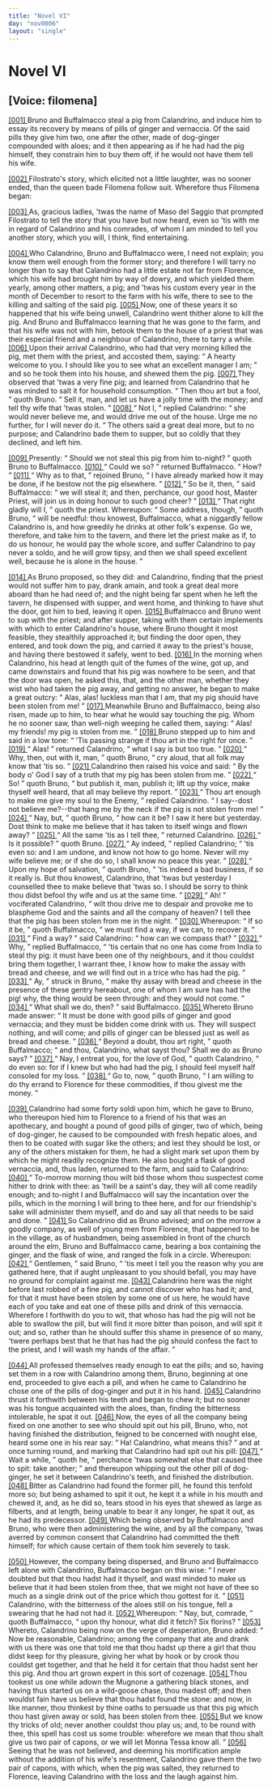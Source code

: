 ```yaml
---
title: "Novel VI"
day: "nov0806"
layout: "single"
---
```

<div id="nov0806" type="novella" who="filomena">
 <h1>
  Novel VI
 </h1>
 <p>
  <h2>
   [Voice: filomena]
  </h2>
 </p>
 <argument>
  <p>
   <a href="{{ site.baseurl }}itDecameron/nov0806#p08060001">
    [001]
   </a>
   Bruno and Buffalmacco steal a pig from Calandrino, and
	induce him to essay its recovery by means of pills of
	ginger and vernaccia. Of the said pills they give
	him two, one after the other, made of dog-ginger
	compounded with aloes; and it then appearing as if
	he had had the pig himself, they constrain him to buy
	them off, if he would not have them tell his wife.
  </p>
 </argument>
 <div3 type="commentary" who="author">
  <p>
   <a href="{{ site.baseurl }}itDecameron/nov0806#p08060002">
    [002]
   </a>
   Filostrato's
   story, which elicited
      not a little laughter, was no
      sooner ended, than the queen bade Filomena follow suit. Wherefore
      thus Filomena began:
  </p>
 </div3>
 <div3 type="commentary" who="filomena">
  <p>
   <a href="{{ site.baseurl }}itDecameron/nov0806#p08060003">
    [003]
   </a>
   As, gracious ladies, 'twas the name of
      Maso del Saggio that prompted Filostrato to tell the story that you
      have but now heard, even so 'tis with me in regard of Calandrino
      and his comrades, of whom I am minded to tell you another story,
      which you will, I think, find entertaining.
  </p>
 </div3>
 <p>
  <a href="{{ site.baseurl }}itDecameron/nov0806#p08060004">
   [004]
  </a>
  Who Calandrino,
      Bruno and Buffalmacco were, I need not explain; you know them
      well enough from the former story; and therefore I will tarry no
      longer than to say that Calandrino had a little estate not far from
      Florence, which his wife had brought him by way of dowry, and
      which yielded them yearly, among other matters, a pig; and 'twas
      his custom every year in the month of December to resort to the
      farm with his wife, there to see to the killing and salting of the
      said pig.
  <a href="{{ site.baseurl }}itDecameron/nov0806#p08060005">
   [005]
  </a>
  Now, one of these years it so happened that his wife
      being unwell, Calandrino went thither alone to kill the pig. And
      Bruno and Buffalmacco learning that he was gone to the farm, and
      that his wife was not with him, betook them to the house of a
      priest that was their especial friend and a neighbour of Calandrino,
  there to tarry a while.
  <a href="{{ site.baseurl }}itDecameron/nov0806#p08060006">
   [006]
  </a>
  Upon their arrival Calandrino, who had
      that very morning killed the pig, met them with the priest, and
      accosted them, saying:
  <q direct="unspecified">
   A hearty welcome to you. I should
	like you to see what an excellent manager I am;
  </q>
  and so he took
      them into his house, and shewed them the pig.
  <a href="{{ site.baseurl }}itDecameron/nov0806#p08060007">
   [007]
  </a>
  They observed
      that 'twas a very fine pig; and learned from Calandrino that he was
      minded to salt it for household consumption.
  <q direct="unspecified">
   Then thou art but
	a fool,
  </q>
  quoth Bruno.
  <q direct="unspecified">
   Sell it, man, and let us have a jolly time
	with the money; and tell thy wife that 'twas stolen.
  </q>
  <a href="{{ site.baseurl }}itDecameron/nov0806#p08060008">
   [008]
  </a>
  <q direct="unspecified">
   Not I,
  </q>
  replied Calandrino:
  <q direct="unspecified">
   she would never believe me, and would drive
	me out of the house. Urge me no further, for I will never do it.
  </q>
  The others said a great deal more, but to no purpose; and Calandrino
      bade them to supper, but so coldly that they declined, and left him.
 </p>
 <p>
  <a href="{{ site.baseurl }}itDecameron/nov0806#p08060009">
   [009]
  </a>
  Presently:
  <q direct="unspecified">
   Should we not steal this pig from him to-night?
  </q>
  quoth Bruno to Buffalmacco.
  <a href="{{ site.baseurl }}itDecameron/nov0806#p08060010">
   [010]
  </a>
  <q direct="unspecified">
   Could we so?
  </q>
  returned Buffalmacco.
  <q direct="unspecified">
   How?
  </q>
  <a href="{{ site.baseurl }}itDecameron/nov0806#p08060011">
   [011]
  </a>
  <q direct="unspecified">
   Why as to that,
  </q>
  rejoined Bruno,
  <q direct="unspecified">
   I have
	already marked how it may be done, if he bestow not the pig
	elsewhere.
  </q>
  <a href="{{ site.baseurl }}itDecameron/nov0806#p08060012">
   [012]
  </a>
  <q direct="unspecified">
   So be it, then,
  </q>
  said Buffalmacco:
  <q direct="unspecified">
   we will steal
	it; and then, perchance, our good host, Master Priest, will join us
	in doing honour to such good cheer?
  </q>
  <a href="{{ site.baseurl }}itDecameron/nov0806#p08060013">
   [013]
  </a>
  <q direct="unspecified">
   That right gladly will I,
  </q>
  quoth the priest. Whereupon:
  <q direct="unspecified">
   Some address, though,
  </q>
  quoth
      Bruno,
  <q direct="unspecified">
   will be needful: thou knowest, Buffalmacco, what a
	niggardly fellow Calandrino is, and how greedily he drinks at other
	folk's expense. Go we, therefore, and take him to the tavern,
	and there let the priest make as if, to do us honour, he would pay
	the whole score, and suffer Calandrino to pay never a soldo, and he
	will grow tipsy, and then we shall speed excellent well, because he
	is alone in the house.
  </q>
 </p>
 <p>
  <a href="{{ site.baseurl }}itDecameron/nov0806#p08060014">
   [014]
  </a>
  As Bruno proposed, so they did: and Calandrino, finding that
      the priest would not suffer him to pay, drank amain, and took a great
      deal more aboard than he had need of; and the night being far spent
      when he left the tavern, he dispensed with supper, and went home,
      and thinking to have shut the door, got him to bed, leaving it open.
  <a href="{{ site.baseurl }}itDecameron/nov0806#p08060015">
   [015]
  </a>
  Buffalmacco and Bruno went to sup with the priest; and after supper,
      taking with them certain implements with which to enter Calandrino's
      house, where Bruno thought it most feasible, they stealthily approached
      it; but finding the door open, they entered, and took down the pig,
      and carried it away to the priest's house, and having there bestowed
  it safely, went to bed.
  <a href="{{ site.baseurl }}itDecameron/nov0806#p08060016">
   [016]
  </a>
  In the morning when Calandrino, his head at
      length quit of the fumes of the wine, got up, and came downstairs
      and found that his pig was nowhere to be seen, and that the door
      was open, he asked this, that, and the other man, whether they wist
      who had taken the pig away, and getting no answer, he began to
      make a great outcry:
  <q direct="unspecified">
   Alas, alas! luckless man that I am, that
	my pig should have been stolen from me!
  </q>
  <a href="{{ site.baseurl }}itDecameron/nov0806#p08060017">
   [017]
  </a>
  Meanwhile Bruno and
      Buffalmacco, being also risen, made up to him, to hear what he would
      say touching the pig. Whom he no sooner saw, than well-nigh
      weeping he called them, saying:
  <q direct="unspecified">
   Alas! my friends! my pig is
	stolen from me.
  </q>
  <a href="{{ site.baseurl }}itDecameron/nov0806#p08060018">
   [018]
  </a>
  Bruno stepped up to him and said in a low tone:
  <q direct="unspecified">
   'Tis passing strange if thou art in the right for once.
  </q>
  <a href="{{ site.baseurl }}itDecameron/nov0806#p08060019">
   [019]
  </a>
  <q direct="unspecified">
   Alas!
  </q>
  returned Calandrino,
  <q direct="unspecified">
   what I say is but too true.
  </q>
  <a href="{{ site.baseurl }}itDecameron/nov0806#p08060020">
   [020]
  </a>
  <q direct="unspecified">
   Why, then,
	out with it, man,
  </q>
  quoth Bruno,
  <q direct="unspecified">
   cry aloud, that all folk may know
	that 'tis so.
  </q>
  <a href="{{ site.baseurl }}itDecameron/nov0806#p08060021">
   [021]
  </a>
  Calandrino then raised his voice and said:
  <q direct="unspecified">
   By the
	body o' God I say of a truth that my pig has been stolen from me.
  </q>
  <a href="{{ site.baseurl }}itDecameron/nov0806#p08060022">
   [022]
  </a>
  <q direct="unspecified">
   So!
  </q>
  quoth Bruno,
  <q direct="unspecified">
   but publish it, man, publish it; lift up thy
	voice, make thyself well heard, that all may believe thy report.
  </q>
  <a href="{{ site.baseurl }}itDecameron/nov0806#p08060023">
   [023]
  </a>
  <q direct="unspecified">
   Thou art enough to make me give my soul to the Enemy,
  </q>
  replied
      Calandrino.
  <q direct="unspecified">
   I say--dost not believe me?--that hang me by the
	neck if the pig is not stolen from me!
  </q>
  <a href="{{ site.baseurl }}itDecameron/nov0806#p08060024">
   [024]
  </a>
  <q direct="unspecified">
   Nay, but,
  </q>
  quoth Bruno,
  <q direct="unspecified">
   how can it be? I saw it here but yesterday. Dost think to make
	me believe that it has taken to itself wings and flown away?
  </q>
  <a href="{{ site.baseurl }}itDecameron/nov0806#p08060025">
   [025]
  </a>
  <q direct="unspecified">
   All
	the same 'tis as I tell thee,
  </q>
  returned Calandrino.
  <a href="{{ site.baseurl }}itDecameron/nov0806#p08060026">
   [026]
  </a>
  <q direct="unspecified">
   Is it possible?
  </q>
  quoth Bruno.
  <a href="{{ site.baseurl }}itDecameron/nov0806#p08060027">
   [027]
  </a>
  <q direct="unspecified">
   Ay indeed,
  </q>
  replied Calandrino;
  <q direct="unspecified">
   'tis even so: and
	I am undone, and know not how to go home. Never will my wife
	believe me; or if she do so, I shall know no peace this year.
  </q>
  <a href="{{ site.baseurl }}itDecameron/nov0806#p08060028">
   [028]
  </a>
  <q direct="unspecified">
   Upon my hope of salvation,
  </q>
  quoth Bruno,
  <q direct="unspecified">
   'tis indeed a bad
	business, if so it really is. But thou knowest, Calandrino, that 'twas
	but yesterday I counselled thee to make believe that 'twas so. I
	should be sorry to think thou didst befool thy wife and us at the same
	time.
  </q>
  <a href="{{ site.baseurl }}itDecameron/nov0806#p08060029">
   [029]
  </a>
  <q direct="unspecified">
   Ah!
  </q>
  vociferated Calandrino,
  <q direct="unspecified">
   wilt thou drive me to
	despair and provoke me to blaspheme God and the saints and all the
	company of heaven? I tell thee that the pig has been stolen from
	me in the night.
  </q>
  <a href="{{ site.baseurl }}itDecameron/nov0806#p08060030">
   [030]
  </a>
  Whereupon:
  <q direct="unspecified">
   If so it be,
  </q>
  quoth Buffalmacco,
  <q direct="unspecified">
   we must find a way, if we can, to recover it.
  </q>
  <a href="{{ site.baseurl }}itDecameron/nov0806#p08060031">
   [031]
  </a>
  <q direct="unspecified">
   Find a way?
  </q>
  said Calandrino:
  <q direct="unspecified">
   how can we compass that?
  </q>
  <a href="{{ site.baseurl }}itDecameron/nov0806#p08060032">
   [032]
  </a>
  <q direct="unspecified">
   Why,
  </q>
  replied
      Buffalmacco,
  <q direct="unspecified">
   'tis certain that no one has come from India to steal
   thy pig: it must have been one of thy neighbours, and it thou
	couldst bring them together, I warrant thee, I know how to make
	the assay with bread and cheese, and we will find out in a trice who
	has had the pig.
  </q>
  <a href="{{ site.baseurl }}itDecameron/nov0806#p08060033">
   [033]
  </a>
  <q direct="unspecified">
   Ay,
  </q>
  struck in Bruno,
  <q direct="unspecified">
   make thy assay with
	bread
	and cheese in the presence of these gentry hereabout, one of whom
	I am sure has had the pig! why, the thing would be seen through:
	and they would not come.
  </q>
  <a href="{{ site.baseurl }}itDecameron/nov0806#p08060034">
   [034]
  </a>
  <q direct="unspecified">
   What shall we do, then?
  </q>
  said
      Buffalmacco.
  <a href="{{ site.baseurl }}itDecameron/nov0806#p08060035">
   [035]
  </a>
  Whereto Bruno made answer:
  <q direct="unspecified">
   It must be done
	with good pills of ginger and good vernaccia; and they must be
	bidden come drink with us. They will suspect nothing, and will
	come; and pills of ginger can be blessed just as well as bread and
	cheese.
  </q>
  <a href="{{ site.baseurl }}itDecameron/nov0806#p08060036">
   [036]
  </a>
  <q direct="unspecified">
   Beyond a doubt, thou art right,
  </q>
  quoth Buffalmacco;
  <q direct="unspecified">
   and thou, Calandrino, what sayst thou? Shall we do as Bruno
	says?
  </q>
  <a href="{{ site.baseurl }}itDecameron/nov0806#p08060037">
   [037]
  </a>
  <q direct="unspecified">
   Nay, I entreat you, for the love of God,
  </q>
  quoth Calandrino,
  <q direct="unspecified">
   do even so: for if I knew but who had had the pig, I should
	feel myself half consoled for my loss.
  </q>
  <a href="{{ site.baseurl }}itDecameron/nov0806#p08060038">
   [038]
  </a>
  <q direct="unspecified">
   Go to, now,
  </q>
  quoth Bruno,
  <q direct="unspecified">
   I am willing to do thy errand to Florence for these commodities, if
	thou givest me the money.
  </q>
 </p>
 <p>
  <a href="{{ site.baseurl }}itDecameron/nov0806#p08060039">
   [039]
  </a>
  Calandrino had some forty soldi upon him, which he gave to
      Bruno, who thereupon hied him to Florence to a friend of his that
      was an apothecary, and bought a pound of good pills of ginger, two
      of which, being of dog-ginger, he caused to be compounded with
      fresh hepatic aloes, and then to be coated with sugar like the others;
      and lest they should be lost, or any of the others mistaken for them,
      he had a slight mark set upon them by which he might readily
      recognize them. He also bought a flask of good vernaccia, and, thus
      laden, returned to the farm, and said to Calandrino:
  <a href="{{ site.baseurl }}itDecameron/nov0806#p08060040">
   [040]
  </a>
  <q direct="unspecified">
   To-morrow
	morning thou wilt bid those whom thou suspectest come hither to
	drink with thee: as 'twill be a saint's day, they will all come readily
	enough; and to-night I and Buffalmacco will say the incantation
	over the pills, which in the morning I will bring to thee here, and
	for our friendship's sake will administer them myself, and do and say
	all that needs to be said and done.
  </q>
  <a href="{{ site.baseurl }}itDecameron/nov0806#p08060041">
   [041]
  </a>
  So Calandrino did as Bruno
      advised; and on the morrow a goodly company, as well of young
      men from Florence, that happened to be in the village, as of husbandmen,
      being assembled in front of the church around the elm, Bruno
      and Buffalmacco came, bearing a box containing the ginger, and the
      flask of wine, and ranged the folk in a circle. Whereupon:
  <a href="{{ site.baseurl }}itDecameron/nov0806#p08060042">
   [042]
  </a>
  <q direct="unspecified">
   Gentlemen,
  </q>
  said Bruno,
  <q direct="unspecified">
   'tis meet I tell you the reason why
	you
	are gathered here, that if aught unpleasant to you should befall, you
	may have no ground for complaint against me.
   <a href="{{ site.baseurl }}itDecameron/nov0806#p08060043">
    [043]
   </a>
   Calandrino here was
	the night before last robbed of a fine pig, and cannot discover who
	has had it; and, for that it must have been stolen by some one of us
	here, he would have each of you take and eat one of these pills and
	drink of this vernaccia. Wherefore I forthwith do you to wit, that
	whoso has had the pig will not be able to swallow the pill, but will
	find it more bitter than poison, and will spit it out; and so, rather
	than he should suffer this shame in presence of so many, 'twere
	perhaps best that he that has had the pig should confess the fact to
	the priest, and I will wash my hands of the affair.
  </q>
 </p>
 <p>
  <a href="{{ site.baseurl }}itDecameron/nov0806#p08060044">
   [044]
  </a>
  All professed themselves ready enough to eat the pills; and so,
 having set them in a row with Calandrino among them, Bruno,
 beginning at one end, proceeded to give each a pill, and when he
 came to Calandrino he chose one of the pills of dog-ginger and put it
 in his hand.
  <a href="{{ site.baseurl }}itDecameron/nov0806#p08060045">
   [045]
  </a>
  Calandrino thrust it forthwith between his teeth and
 began to chew it; but no sooner was his tongue acquainted with the
 aloes, than, finding the bitterness intolerable, he spat it out.
  <a href="{{ site.baseurl }}itDecameron/nov0806#p08060046">
   [046]
  </a>
  Now,
 the eyes of all the company being fixed on one another to see who should
 spit out his pill, Bruno, who, not having finished the distribution,
 feigned to be concerned with nought else, heard some one in his rear
 say:
  <q direct="unspecified">
   Ha! Calandrino, what means this?
  </q>
  and at once turning
 round, and marking that Calandrino had spit out his pill:
  <a href="{{ site.baseurl }}itDecameron/nov0806#p08060047">
   [047]
  </a>
  <q direct="unspecified">
   Wait a
 while,
  </q>
  quoth he,
  <q direct="unspecified">
   perchance 'twas somewhat else that caused thee
 to spit: take another;
  </q>
  and thereupon whipping out the other pill of
 dog-ginger, he set it between Calandrino's teeth, and finished the
 distribution.
  <a href="{{ site.baseurl }}itDecameron/nov0806#p08060048">
   [048]
  </a>
  Bitter as Calandrino had found the former pill, he
 found this tenfold more so; but being ashamed to spit it out, he kept
 it a while in his mouth and chewed it, and, as he did so, tears stood in
 his eyes that shewed as large as filberts, and at length, being unable
 to bear it any longer, he spat it out, as he had its predecessor.
  <a href="{{ site.baseurl }}itDecameron/nov0806#p08060049">
   [049]
  </a>
  Which
 being observed by Buffalmacco and Bruno, who were then administering
 the wine, and by all the company, 'twas averred by common
 consent that Calandrino had committed the theft himself; for which
 cause certain of them took him severely to task.
 </p>
 <p>
  <a href="{{ site.baseurl }}itDecameron/nov0806#p08060050">
   [050]
  </a>
  However, the company being dispersed, and Bruno and Buffalmacco
 left alone with Calandrino, Buffalmacco began on this wise:
  <q direct="unspecified">
   I never doubted but that thou hadst had it thyself, and wast minded
 to make us believe that it had been stolen from thee, that we might
 not have of thee so much as a single drink out of the price which
 thou gottest for it.
  </q>
  <a href="{{ site.baseurl }}itDecameron/nov0806#p08060051">
   [051]
  </a>
  Calandrino, with the bitterness of the aloes
 still on his tongue, fell a swearing that he had not had it.
  <a href="{{ site.baseurl }}itDecameron/nov0806#p08060052">
   [052]
  </a>
  Whereupon:
  <q direct="unspecified">
   Nay, but, comrade,
  </q>
  quoth Buffalmacco,
  <q direct="unspecified">
   upon thy honour,
 what did it fetch? Six florins?
  </q>
  <a href="{{ site.baseurl }}itDecameron/nov0806#p08060053">
   [053]
  </a>
  Whereto, Calandrino being now
 on the verge of desperation, Bruno added:
  <q direct="unspecified">
   Now be reasonable,
 Calandrino; among the company that ate and drank with us there
 was one that told me that thou hadst up there a girl that thou didst
 keep for thy pleasure, giving her what by hook or by crook thou
 couldst get together, and that he held it for certain that thou hadst
 sent her this pig. And thou art grown expert in this sort of cozenage.
   <a href="{{ site.baseurl }}itDecameron/nov0806#p08060054">
    [054]
   </a>
   Thou tookest us one while adown the Mugnone a gathering black
 stones, and having thus started us on a wild-goose chase, thou madest
 off; and then wouldst fain have us believe that thou hadst found the
 stone: and now, in like manner, thou thinkest by thine oaths to
 persuade us that this pig which thou hast given away or sold, has
 been stolen from thee.
   <a href="{{ site.baseurl }}itDecameron/nov0806#p08060055">
    [055]
   </a>
   But we know thy tricks of old; never
 another couldst thou play us; and, to be round with thee, this spell
 has cost us some trouble: wherefore we mean that thou shalt give
 us two pair of capons, or we will let Monna Tessa know all.
  </q>
  <a href="{{ site.baseurl }}itDecameron/nov0806#p08060056">
   [056]
  </a>
  Seeing
 that he was not believed, and deeming his mortification ample without
 the addition of his wife's resentment, Calandrino gave them the
 two pair of capons, with which, when the pig was salted, they
 returned to Florence, leaving Calandrino with the loss and the laugh
 against him.
 </p>
</div>